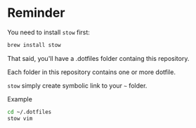 # Reminder

You need to install `stow` first:

``` sh
brew install stow
```

That said, you'll have a .dotfiles folder containg this repository.

Each folder in this repository contains one or more dotfile.

`stow` simply create symbolic link to your `~` folder.

Example

``` sh
cd ~/.dotfiles
stow vim
```

